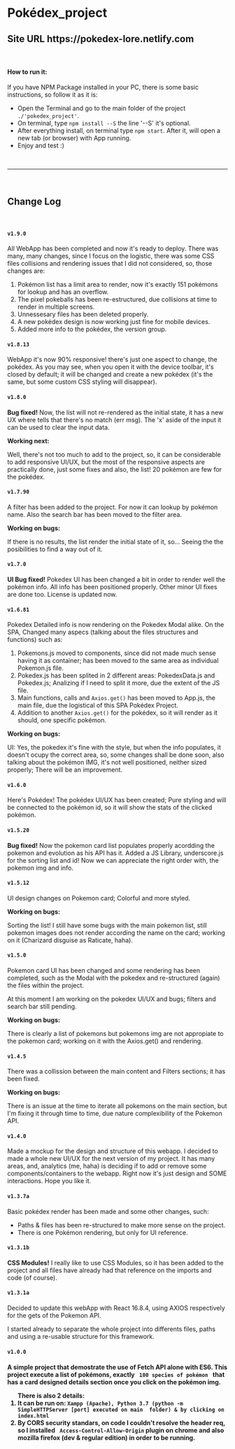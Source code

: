 <h1>Pokédex_project</h1>
<h2>Site URL https://pokedex-lore.netlify.com</h2>
<br/>
<h4>How to run it:</h4>

<p>If you have NPM Package installed in your PC, there is some basic instructions, so follow it as it is:</p>
<ul>
  <li>Open the Terminal and go to the main folder of the project <code>./'pokedex_project'</code>.</li>
  <li>On terminal, type <code>npm install --S</code> the line '--S' it's optional.</li>
  <li>After everything install, on terminal type <code>npm start</code>. After it, will open a new tab (or browser) with App running.</li>
  <li>Enjoy and test :)</li>
</ul>

<br/>
<hr/>
<br/>
<h2>Change Log</h2>
<br/>
<h4><code>v1.9.0</code></h4>

<p>All WebApp has been completed and now it's ready to deploy. There was many, many changes, since I focus on the logistic, there was some CSS files collisions and rendering issues that I did not considered, so, those changes are:</p>

<ol>
  <li>Pokémon list has a limit area to render, now it's exactly 151 pokémons for lookup and has an overflow.</li>
  <li>The pixel pokeballs has been re-estructured, due collisions at time to render in multiple screens.</li>
  <li>Unnessesary files has been deleted properly.</li>
  <li>A new pokédex design is now working just fine for mobile devices.</li>
  <li>Added more info to the pokédex, the version group.</li>
</ol>

<h4><code>v1.8.13</code></h4>

<p>WebApp it's now 90% responsive! there's just one aspect to change, the pokédex. As you may see, when you open it with the device toolbar, it's closed by default; it will be changed and create a new pokédex (it's the same, but some custom CSS styling will disappear).</p>

<h4><code>v1.8.0</code></h4>

<p><strong>Bug fixed!</strong> Now, the list will not re-rendered as the initial state, it has a new UX where tells that there's no match (err msg). The 'x' aside of the input it can be used to clear the input data.</p>

<strong>Working next:</strong>
<p>Well, there's not too much to add to the project, so, it can be considerable to add responsive UI/UX, but the most of the responsive aspects are practically done, just some fixes and also, the list! 20 pokémon are few for the pokédex.</p>

<h4><code>v1.7.90</code></h4>

<p> A filter has been added to the project. For now it can lookup by pokémon name. Also the search bar has been moved to the filter area.</p>

<strong>Working on bugs:</strong>
<p>If there is no results, the list render the initial state of it, so... Seeing the the posibilities to find a way out of it.</p>

<h4><code>v1.7.0</code></h4>

<p><strong>UI Bug fixed!</strong> Pokedex UI has been changed a bit in order to render well the pokémon info. All info has been positioned properly. Other minor UI fixes are done too. License is updated now.</p>

<h4><code>v1.6.81</code></h4>

<p>Pokedex Detailed info is now rendering on the Pokedex Modal alike. On the SPA, Changed many aspecs (talking about the files structures and functions) such as:</p>

<ol>
  <li>Pokemons.js moved to components, since did not made much sense having it as container; has been moved to the same area as individual Pokemon.js file.</li>
  <li>Pokedex.js has been splited in 2 different areas: PokedexData.js and Pokedex.js; Analizing if I need to split it more, due the extent of the JS file.</li>
  <li>Main functions, calls and <code>Axios.get()</code> has been moved to App.js, the main file, due the logistical of this SPA Pokédex Project.</li>
  <li>Addition to another <code>Axios.get()</code> for the pokédex, so it will render as it should, one specific pokémon.</li>
</ol>

<strong>Working on bugs:</strong>
<p>UI: Yes, the pokedex it's fine with the style, but when the info populates, it doesn't ocupy the correct area, so, some changes shall be done soon, also talking about the pokémon IMG, it's not well positioned, neither sized properly; There will be an improvement.</p>


<h4><code>v1.6.0</code></h4>

<p>Here's Pokédex! The pokédex UI/UX has been created; Pure styling and will be connected to the pokémon id, so it will show the stats of the clicked pokémon.</p>

<h4><code>v1.5.20</code></h4>

<p><strong>Bug fixed!</strong> Now the pokemon card list populates properly acordding the pokemon and evolution as his API has it. Added a JS Library, underscore.js for the sorting list and id! Now we can appreciate the right order with, the pokemon img and info.</p>

<h4><code>v1.5.12</code></h4>

<p>UI design changes on Pokemon card; Colorful and more styled.</p>

<strong>Working on bugs:</strong>
<p>Sorting the list! I still have some bugs with the main pokemon list, still pokemon images does not render according the name on the card; working on it (Charizard disguise as Raticate, haha).</p>

<h4><code>v1.5.0</code></h4>

<p>Pokemon card UI has been changed and some rendering has been completed, such as the Modal with the pokedex and re-structured (again) the files within the project.</p>

<p>At this moment I am working on the pokedex UI/UX and bugs; filters and search bar still pending.</p>

<strong>Working on bugs:</strong>

<p>There is clearly a list of pokemons but pokemons img are not appropiate to the pokemon card; working on it with the Axios.get() and rendering.</p>

<h4><code>v1.4.5</code></h4>

<p>There was a collission between the main content and Filters sections; it has been fixed.</p>

<strong>Working on bugs:</strong>

<p>There is an issue at the time to iterate all pokemons on the main section, but I'm fixing it through time to time, due nature complexibility of the Pokemon API.</p>

<h4><code>v1.4.0</code></h4>

<p>Made a mockup for the design and structure of this webapp. I decided to made a whole new UI/UX for the next version of my project. It has many areas, and, analytics (me, haha) is deciding if to add or remove some components/containers to the webapp. Right now it's just design and SOME interactions. Hope you like it.</p>

<h4><code>v1.3.7a</code></h4>

<p>Basic pokédex render has been made and some other changes, such:</p>

<ul>
<li>Paths & files has been re-structured to make more sense on the project.</li>
<li>There is one Pokémon rendering, but only for UI reference.</li>
</ul>

<h4><code>v1.3.1b</code></h4>

<p><strong>CSS Modules!</strong> I really like to use CSS Modules, so it has been added to the project and all files have already had that reference on the imports and code (of course).</p>

<h4><code>v1.3.1a</code></h4>

<p>Decided to update this webApp with React 16.8.4, using AXIOS respectively for the gets of the Pokemon API.</p>

<p>I started already to separate the whole project into differents files, paths and using a re-usable structure for this framework.</p>

<h4><code>v1.0.0</code><h4>

<p>A simple project that demostrate the use of Fetch API alone with ES6. This project execute a list of pokémons, exactly <code> 100 species of pokémon </code> that has a card designed details section once you click on the pokémon img.</p>

<ol>
  <strong>There is also 2 details:</strong>
  <li>
    It can be run on: <code>Xampp (Apache), Python 3.7 (<strong>python -m SimpleHTTPServer [port]</strong> executed on main  folder) & by clicking on index.html</code>
  </li>
  <li>By CORS security standars, on code I couldn't resolve the header req, so I installed <code> Access-Control-Allow-Origin</code> plugin on chrome and also mozilla firefox (dev & regular edition) in order to be running.</li>
</ol>
